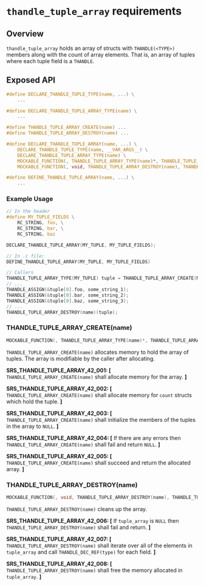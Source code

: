`thandle_tuple_array` requirements
================

## Overview

`thandle_tuple_array` holds an array of structs with `THANDLE(<TYPE>)` members along with the count of array elements. That is, an array of tuples where each tuple field is a `THANDLE`.

## Exposed API

```c
#define DECLARE_THANDLE_TUPLE_TYPE(name, ...) \
    ...

#define DECLARE_THANDLE_TUPLE_ARRAY_TYPE(name) \
    ...

#define THANDLE_TUPLE_ARRAY_CREATE(name) ...
#define THANDLE_TUPLE_ARRAY_DESTROY(name) ...

#define DECLARE_THANDLE_TUPLE_ARRAY(name, ...) \
    DECLARE_THANDLE_TUPLE_TYPE(name, __VAR_ARGS__) \
    DECLARE_THANDLE_TUPLE_ARRAY_TYPE(name) \
    MOCKABLE_FUNCTION(, THANDLE_TUPLE_ARRAY_TYPE(name)*, THANDLE_TUPLE_ARRAY_CREATE(name), uint32_t, count); \
    MOCKABLE_FUNCTION(, void, THANDLE_TUPLE_ARRAY_DESTROY(name), THANDLE_TUPLE_ARRAY_TYPE(name)*, tuple_array);

#define DEFINE_THANDLE_TUPLE_ARRAY(name, ...) \
    ...
```

### Example Usage

```c
// In the header
#define MY_TUPLE_FIELDS \
    RC_STRING, foo, \
    RC_STRING, bar, \
    RC_STRING, baz

DECLARE_THANDLE_TUPLE_ARRAY(MY_TUPLE, MY_TUPLE_FIELDS);

// In .c file:
DEFINE_THANDLE_TUPLE_ARRAY(MY_TUPLE, MY_TUPLE_FIELDS)

// Callers
THANDLE_TUPLE_ARRAY_TYPE(MY_TUPLE) tuple = THANDLE_TUPLE_ARRAY_CREATE(MY_TUPLE)(4);
// ...
THANDLE_ASSIGN(&tuple[0].foo, some_string_1);
THANDLE_ASSIGN(&tuple[0].bar, some_string_2);
THANDLE_ASSIGN(&tuple[0].baz, some_string_3);
// ...
THANDLE_TUPLE_ARRAY_DESTROY(name)(tuple);
```

### THANDLE_TUPLE_ARRAY_CREATE(name)

```c
MOCKABLE_FUNCTION(, THANDLE_TUPLE_ARRAY_TYPE(name)*, THANDLE_TUPLE_ARRAY_CREATE(name), uint32_t, count);
```

`THANDLE_TUPLE_ARRAY_CREATE(name)` allocates memory to hold the array of tuples. The array is modifiable by the caller after allocating.

**SRS_THANDLE_TUPLE_ARRAY_42_001: [** `THANDLE_TUPLE_ARRAY_CREATE(name)` shall allocate memory for the array. **]**

**SRS_THANDLE_TUPLE_ARRAY_42_002: [** `THANDLE_TUPLE_ARRAY_CREATE(name)` shall allocate memory for `count` structs which hold the tuple. **]**

**SRS_THANDLE_TUPLE_ARRAY_42_003: [** `THANDLE_TUPLE_ARRAY_CREATE(name)` shall initialize the members of the tuples in the array to `NULL`. **]**

**SRS_THANDLE_TUPLE_ARRAY_42_004: [** If there are any errors then `THANDLE_TUPLE_ARRAY_CREATE(name)` shall fail and return `NULL`. **]**

**SRS_THANDLE_TUPLE_ARRAY_42_005: [** `THANDLE_TUPLE_ARRAY_CREATE(name)` shall succeed and return the allocated array. **]**

### THANDLE_TUPLE_ARRAY_DESTROY(name)

```c
MOCKABLE_FUNCTION(, void, THANDLE_TUPLE_ARRAY_DESTROY(name), THANDLE_TUPLE_ARRAY_TYPE(name)*, tuple_array);
```

`THANDLE_TUPLE_ARRAY_DESTROY(name)` cleans up the array.

**SRS_THANDLE_TUPLE_ARRAY_42_006: [** If `tuple_array` is `NULL` then `THANDLE_TUPLE_ARRAY_DESTROY(name)` shall fail and return. **]**

**SRS_THANDLE_TUPLE_ARRAY_42_007: [** `THANDLE_TUPLE_ARRAY_DESTROY(name)` shall iterate over all of the elements in `tuple_array` and call `THANDLE_DEC_REF(type)` for each field. **]**

**SRS_THANDLE_TUPLE_ARRAY_42_008: [** `THANDLE_TUPLE_ARRAY_DESTROY(name)` shall free the memory allocated in `tuple_array`. **]**
